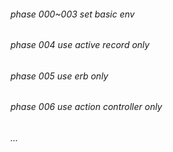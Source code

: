###### phase 000~003 set basic env
###### phase 004     use active record only
###### phase 005     use erb only
###### phase 006     use action controller only
###### ...
